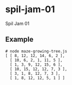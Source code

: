 spil-jam-01
===========

Spil Jam 01

## Example

    # node maze-growing-tree.js
    [ [ 8, 12, 12, 14, 6, 2 ],
      [ 10, 6, 2, 1, 11, 5 ],
      [ 1, 3, 9, 12, 15, 6 ],
      [ 10, 15, 12, 12, 7, 3 ],
      [ 3, 1, 8, 12, 7, 3 ],
      [ 1, 8, 12, 12, 5, 1 ] ]
